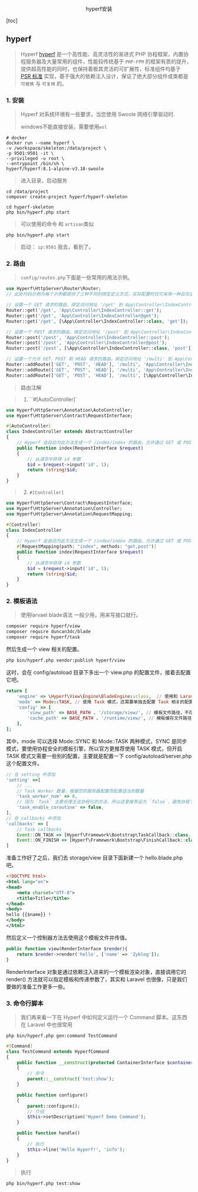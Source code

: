 <center>hyperf安装</center>





[toc]







## hyperf

> Hyperf [hyperf](https://hyperf.wiki/) 是一个高性能、高灵活性的渐进式 PHP 协程框架，内置协程服务器及大量常用的组件，性能较传统基于 `PHP-FPM` 的框架有质的提升，提供超高性能的同时，也保持着极其灵活的可扩展性，标准组件均基于 [PSR 标准](https://www.php-fig.org/psr) 实现，基于强大的依赖注入设计，保证了绝大部分组件或类都是 `可替换` 与 `可复用` 的。









### 1. 安装

> Hyperf 对系统环境有一些要求，当您使用 Swoole 网络引擎驱动时.
>
> windows不能直接安装，需要使用`wsl`

```shell
# docker
docker run --name hyperf \
-v /workspace/skeleton:/data/project \
-p 9501:9501 -it \
--privileged -u root \
--entrypoint /bin/sh \
hyperf/hyperf:8.1-alpine-v3.18-swoole
```

> 进入目录，启动服务

```shell
cd /data/project
composer create-project hyperf/hyperf-skeleton

cd hyperf-skeleton
php bin/hyperf.php start
```

> 可以使用的命令 和 `artisan`类似

```shell
php bin/hyperf.php start
```

> 启动： `ip:9501` 我去，看到了。









### 2. 路由

> `config/routes.php`下面是一些常用的用法示例。

```php
use Hyperf\HttpServer\Router\Router;
// 此处代码示例为每个示例都提供了三种不同的绑定定义方式，实际配置时仅可采用一种且仅定义一次相同的路由

// 设置一个 GET 请求的路由，绑定访问地址 '/get' 到 App\Controller\IndexController 的 get 方法
Router::get('/get', 'App\Controller\IndexController::get');
Router::get('/get', 'App\Controller\IndexController@get');
Router::get('/get', [\App\Controller\IndexController::class, 'get']);

// 设置一个 POST 请求的路由，绑定访问地址 '/post' 到 App\Controller\IndexController 的 post 方法
Router::post('/post', 'App\Controller\IndexController::post');
Router::post('/post', 'App\Controller\IndexController@post');
Router::post('/post', [\App\Controller\IndexController::class, 'post']);

// 设置一个允许 GET、POST 和 HEAD 请求的路由，绑定访问地址 '/multi' 到 App\Controller\IndexController 的 multi 方法
Router::addRoute(['GET', 'POST', 'HEAD'], '/multi', 'App\Controller\IndexController::multi');
Router::addRoute(['GET', 'POST', 'HEAD'], '/multi', 'App\Controller\IndexController@multi');
Router::addRoute(['GET', 'POST', 'HEAD'], '/multi', [\App\Controller\IndexController::class, 'multi']);
```



> 路由注解

> 1. ``#[AutoController]`

```php
use Hyperf\HttpServer\Annotation\AutoController;
use Hyperf\HttpServer\Contract\RequestInterface;

#[AutoController]
class IndexController extends AbstractController
{
    // Hyperf 会自动为此方法生成一个 /index/index 的路由，允许通过 GET 或 POST 方式请求
    public function index(RequestInterface $request)
    {
        // 从请求中获得 id 参数
        $id = $request->input('id', 1);
        return (string)$id;
    }
}
```

> 2. `#[Controller]`

```php
use Hyperf\HttpServer\Contract\RequestInterface;
use Hyperf\HttpServer\Annotation\Controller;
use Hyperf\HttpServer\Annotation\RequestMapping;

#[Controller]
class IndexController
{
    // Hyperf 会自动为此方法生成一个 /index/index 的路由，允许通过 GET 或 POST 方式请求
    #[RequestMapping(path: "index", methods: "get,post")]
    public function index(RequestInterface $request)
    {
        // 从请求中获得 id 参数
        $id = $request->input('id', 1);
        return (string)$id;
    }
}
```









### 2. 模板语法

> 使用larvael blade语法 一般少用，用来写接口就行。

```bash
composer require hyperf/view
composer require duncan3dc/blade
composer require hyperf/task
```

然后生成一个 view 相关的配置。

```bash
php bin/hyperf.php vendor:publish hyperf/view
```

这时，会在 config/autoload 目录下多出一个 view.php 的配置文件，接着去配置它吧。

```ruby
return [
    'engine' => \Hyperf\View\Engine\BladeEngine::class,  // 使用和 Laravel 一样的 Blade 模板引擎
    'mode' => Mode::TASK, // 使用 Task 模式，还需要单独去配置 Task 相关的配置
    'config' => [
        'view_path' => BASE_PATH . '/storage/view/', // 模板文件路径，不存在自己创建下
        'cache_path' => BASE_PATH . '/runtime/view/', // 模板缓存文件路径，不存在自己创建下
    ],
];
```

其中，mode 可以选择 Mode::SYNC 和 Mode::TASK 两种模式，SYNC 是同步模式，要使用协程安全的模板引擎，所以官方更推荐使用 TASK 模式，但开启 TASK 模式又需要一些别的配置，主要就是配置一下 config/autoload/server.php 这个配置文件。

```javascript
// 在 setting 中添加
'setting' =>[
    // ...
    // Task Worker 数量，根据您的服务器配置而配置适当的数量
    'task_worker_num' => 8,
    // 因为 `Task` 主要处理无法协程化的方法，所以这里推荐设为 `false`，避免协程下出现数据混淆的情况
    'task_enable_coroutine' => false,
],
// 在 callbacks 中添加
'callbacks' => [
    // Task callbacks
    Event::ON_TASK => [Hyperf\Framework\Bootstrap\TaskCallback::class, 'onTask'],
    Event::ON_FINISH => [Hyperf\Framework\Bootstrap\FinishCallback::class, 'onFinish'],
]
```

准备工作好了之后，我们去 storage/view 目录下面新建一个 hello.blade.php 吧。

```xml
<!DOCTYPE html>
<html lang="en">
<head>
    <meta charset="UTF-8">
    <title>Title</title>
</head>
<body>
hello {{$name}} !
</body>
</html>
```

然后定义一个控制器方法去使用这个模板文件并传值。

```php
public function view(RenderInterface $render){
    return $render->render('hello', ['name' => 'Zyblog']);
}
```

RenderInterface 对象是通过依赖注入进来的一个模板渲染对象，直接调用它的 render() 方法就可以指定模板和传递参数了，其实和 Laravel 也很像，只是我们要做的准备工作更多一些。







### 3. 命令行脚本

> 我们再来看一下在 Hyperf 中如何定义运行一个 Command 脚本。这东西在 Laravel 中也很常用



```shell
php bin/hyperf.php gen:command TestCommand
```

```php
#[Command]
class TestCommand extends HyperfCommand
{
    public function __construct(protected ContainerInterface $container)
    {   
        // 命令
        parent::__construct('test:show');
    }

    public function configure()
    {
        parent::configure();
        // 介绍
        $this->setDescription('Hyperf Demo Command');
    }

    public function handle()
    {
        // 执行
        $this->line('Hello Hyperf!', 'info');
    }
}
```

> 执行

```shell
php bin/hyperf.php test:show
```











